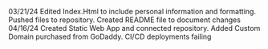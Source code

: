 03/21/24 
Edited Index.Html to include personal information and formatting.
Pushed files to repository.
Created README file to document changes
04/16/24
Created Static Web App and connected repository.
Added Custom Domain purchased from GoDaddy.
CI/CD deployments failing
